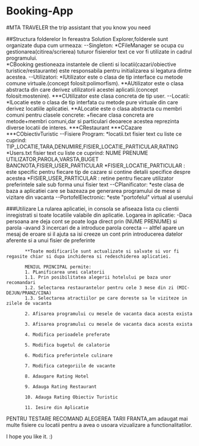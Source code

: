 # Booking-App

#MTA TRAVELER the trip assistant that you know you need

##Structura folderelor
In fereastra Solution Explorer,folderele sunt organizate dupa cum urmeaza:
--Singleton:
       *CFileManager se ocupa cu gestionarea(citirea/scrierea)
           tuturor fisierelor text ce vor fi utilizate in cadrul programului.  
       *CBooking gestioneaza instantele de clienti si locatii(cazari/obiective turistice/restaurante) este responsabila pentru initializarea si 
         legatura dintre acestea.
--Utilizatori:
       *IUtilizator este o clasa de tip interface cu metode comune virtuale.(concept folosit:polimorfism).
        **AUtilizator este o clasa abstracta din care derivez utilizatorii acestei aplicatii.(concept folosit:mostenire).
         ***CUtilizator este clasa concreta de tip user.
--Locatii:
       *ILocatie este o clasa de tip interfata cu metode pure virtuale din care derivez locatiile aplicatiei.
        **ALocatie este o clasa abstracta cu membri comuni pentru clasele concrete:
         +fiecare clasa concreta are metode+membri comuni,dar si particulari deoarece acestea reprezinta diverse locatii de interes.
          ***CRestaurant
          ***CCazare
          ***CObiectivTuristic
--Fisiere Program:
       *locatii.txt fisier text cu liste ce cuprind:
         TIP_LOCATIE,TARA,DENUMIRE,FISIER_LOCATIE_PARTICULAR,RATING
       *Users.txt fisier text cu liste ce cuprind:
         NUME PRENUME UTILIZATOR,PAROLA,VARSTA,BUGET BANCNOTA,FISIER_USER_PARTICULAR
       *FISIER_LOCATIE_PARTICULAR : este specific pentru fiecare tip de cazare si contine detalii specifice despre acestea
       *FISIER_USER_PARTICULAR : retine pentru fiecare utilizator preferintele sale sub forma unui fisier text
--CPlanificator:
       *este clasa de baza a aplicatiei care se bazeaza pe generarea programului de mese si vizitare din vacanta
--PortofelElectronic:
       *este "portofelul" virtual al userului

###Utilizare
La rularea aplicatiei, in consola se afiseaza lista cu clientii inregistrati si toate locatiile valabile din aplicatie.
Logarea in aplicatie:
     -Daca persoana are deja cont se poate loga direct prin (NUME PRENUME) si parola
        -avand 3 incercari de a introduce parola corecta
           -- altfel apare un mesaj de eroare si il ajuta sa isi creeze un cont prin introducerea datelor aferente si a unui fisier de preferinte

           **Toate modificarile sunt actualizate si salvate si vor fi regasite chiar si dupa inchiderea si redeschiderea aplicatiei.

           MENIUL PRINCIPAL permite:
           1. PLanificarea unei calatorii
           1.1. Prin posibilitatea alegerii hotelului pe baza unor recomandari
           1.2. Selectarea restaurantelor pentru cele 3 mese din zi (MIC-DEJUN/PRANZ/CINA)
           1.3. Selectarea atractiilor pe care doreste sa le viziteze in zilele de vacanta

           2. Afisarea programului cu mesele de vacanta daca acesta exista

           3. Afisarea programului cu mesele de vacanta daca acesta exista

           4. Modifica perioadele preferate

           5. Modifica bugetul de calatorie

           6. Modifica preferintele culinare

           7. Modifica categoriile de vacante

           8. Adaugare Rating Hotel

           9. Adauga Rating Restaurant

           10. Adauga Rating Obiectiv Turistic

           11. Iesire din Aplicatie

PENTRU TESTARE RECOMAND ALEGEREA TARII FRANTA,am adaugat mai multe fisiere cu locatii pentru a avea o usoara vizualizare a functionalitatilor.

I hope you like it.
:)
